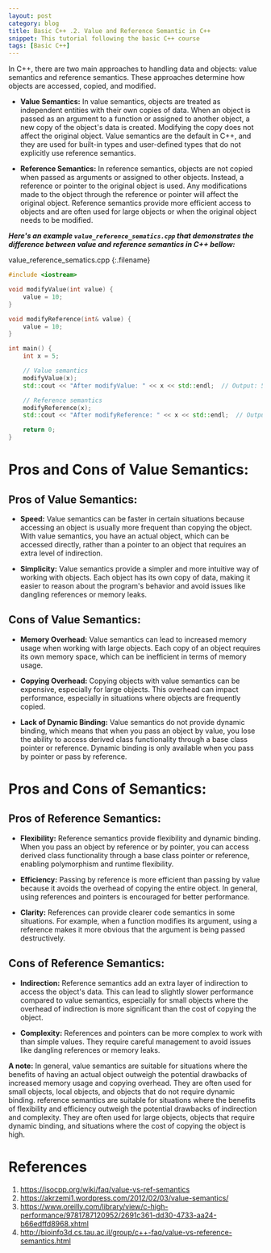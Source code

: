 ```yaml
---
layout: post
category: blog
title: Basic C++ .2. Value and Reference Semantic in C++ 
snippet: This tutorial following the basic C++ course
tags: [Basic C++]
---
```


In C++, there are two main approaches to handling data and objects: value semantics and reference semantics. These approaches determine how objects are accessed, copied, and modified.

- **Value Semantics:** In value semantics, objects are treated as independent entities with their own copies of data. When an object is passed as an argument to a function or assigned to another object, a new copy of the object's data is created. Modifying the copy does not affect the original object. Value semantics are the default in C++, and they are used for built-in types and user-defined types that do not explicitly use reference semantics.
    
- **Reference Semantics:** In reference semantics, objects are not copied when passed as arguments or assigned to other objects. Instead, a reference or pointer to the original object is used. Any modifications made to the object through the reference or pointer will affect the original object. Reference semantics provide more efficient access to objects and are often used for large objects or when the original object needs to be modified.

___Here's an example ```value_reference_sematics.cpp``` that demonstrates the difference between value and reference semantics in C++ bellow:___ 

value_reference_sematics.cpp
{:.filename}
```c++
#include <iostream>

void modifyValue(int value) {
    value = 10;
}

void modifyReference(int& value) {
    value = 10;
}

int main() {
    int x = 5;

    // Value semantics
    modifyValue(x);
    std::cout << "After modifyValue: " << x << std::endl;  // Output: 5

    // Reference semantics
    modifyReference(x);
    std::cout << "After modifyReference: " << x << std::endl;  // Output: 10

    return 0;
}
```
# Pros and Cons of Value Semantics:
## Pros of Value Semantics:

- **Speed:** Value semantics can be faster in certain situations because accessing an object is usually more frequent than copying the object. With value semantics, you have an actual object, which can be accessed directly, rather than a pointer to an object that requires an extra level of indirection.

- **Simplicity:** Value semantics provide a simpler and more intuitive way of working with objects. Each object has its own copy of data, making it easier to reason about the program's behavior and avoid issues like dangling references or memory leaks.

## Cons of Value Semantics:

- **Memory Overhead:** Value semantics can lead to increased memory usage when working with large objects. Each copy of an object requires its own memory space, which can be inefficient in terms of memory usage.

- **Copying Overhead:** Copying objects with value semantics can be expensive, especially for large objects. This overhead can impact performance, especially in situations where objects are frequently copied.

- **Lack of Dynamic Binding:** Value semantics do not provide dynamic binding, which means that when you pass an object by value, you lose the ability to access derived class functionality through a base class pointer or reference. Dynamic binding is only available when you pass by pointer or pass by reference.

# Pros and Cons of Semantics:
## Pros of Reference Semantics:

- **Flexibility:** Reference semantics provide flexibility and dynamic binding. When you pass an object by reference or by pointer, you can access derived class functionality through a base class pointer or reference, enabling polymorphism and runtime flexibility.

- **Efficiency:** Passing by reference is more efficient than passing by value because it avoids the overhead of copying the entire object. In general, using references and pointers is encouraged for better performance.

- **Clarity:** References can provide clearer code semantics in some situations. For example, when a function modifies its argument, using a reference makes it more obvious that the argument is being passed destructively.

## Cons of Reference Semantics:

- **Indirection:** Reference semantics add an extra layer of indirection to access the object's data. This can lead to slightly slower performance compared to value semantics, especially for small objects where the overhead of indirection is more significant than the cost of copying the object. 

- **Complexity:** References and pointers can be more complex to work with than simple values. They require careful management to avoid issues like dangling references or memory leaks.

<div class="tip">
<b>A note:</b> In general, value semantics are suitable for situations where the benefits of having an actual object outweigh the potential drawbacks of increased memory usage and copying overhead. They are often used for small objects, local objects, and objects that do not require dynamic binding. reference semantics are suitable for situations where the benefits of flexibility and efficiency outweigh the potential drawbacks of indirection and complexity. They are often used for large objects, objects that require dynamic binding, and situations where the cost of copying the object is high.
</div>



# References
1. https://isocpp.org/wiki/faq/value-vs-ref-semantics
2. https://akrzemi1.wordpress.com/2012/02/03/value-semantics/
3. https://www.oreilly.com/library/view/c-high-performance/9781787120952/2691c361-dd30-4733-aa24-b66edffd8968.xhtml
4. http://bioinfo3d.cs.tau.ac.il/group/c++-faq/value-vs-reference-semantics.html